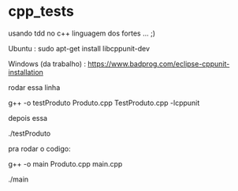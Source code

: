 # cpp_tests
usando tdd no c++ linguagem dos fortes ... ;)

Ubuntu : sudo apt-get install libcppunit-dev

Windows (da trabalho) : https://www.badprog.com/eclipse-cppunit-installation




rodar essa linha

g++ -o testProduto Produto.cpp TestProduto.cpp -lcppunit



depois essa

./testProduto



pra rodar o codigo:


 g++ -o main Produto.cpp main.cpp 

 ./main


 